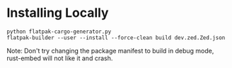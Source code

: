 # Installing Locally

```
python flatpak-cargo-generator.py
flatpak-builder --user --install --force-clean build dev.zed.Zed.json
```

Note: Don't try changing the package manifest to build in debug mode, rust-embed will not like it and crash.